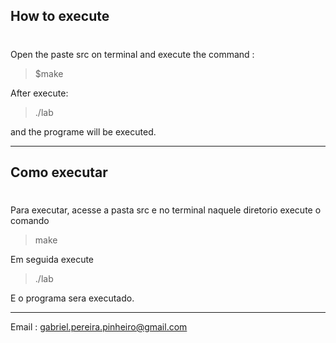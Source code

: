 ## How to execute <h1> 
Open the paste src on terminal and execute the command :
>$make

After execute:

>./lab 

and the programe will be executed.



__________________________________________________________________________________________________________________________________________



## Como executar <h1>

Para executar, acesse a pasta src e no terminal naquele diretorio execute o comando

>make

Em seguida execute

>./lab 

E o programa sera executado.


__________________________________________________________________________________________________________________________________________

Email : gabriel.pereira.pinheiro@gmail.com
